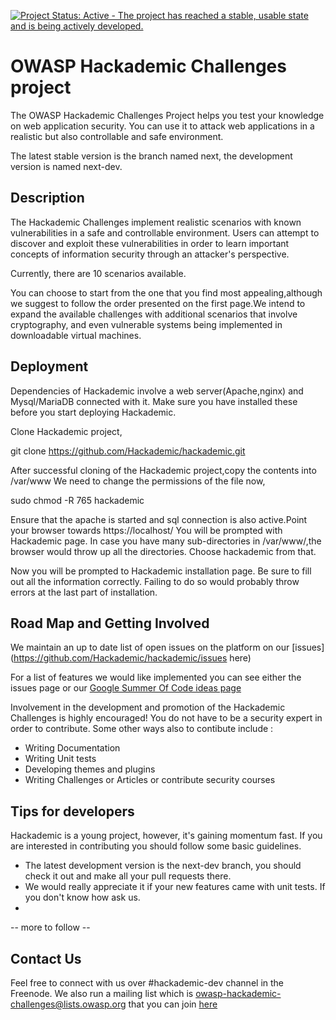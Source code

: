 [![Project Status: Active - The project has reached a stable, usable state and is being actively developed.](http://www.repostatus.org/badges/0.1.0/active.svg)](http://www.repostatus.org/#active)

OWASP Hackademic Challenges project
===================================

The OWASP Hackademic Challenges Project helps you test your knowledge on web application security. You can use it to attack web applications in a realistic but also controllable and safe environment.

The latest stable version is the branch named next, the development version is named next-dev.


Description
-----------

The Hackademic Challenges implement realistic scenarios with known vulnerabilities in a safe and controllable environment. Users can attempt to discover and exploit these vulnerabilities in order to learn important concepts of information security through an attacker's perspective.

Currently, there are 10 scenarios available.

You can choose to start from the one that you find most appealing,although we suggest to follow the order presented on the first page.We intend to expand the available challenges with additional scenarios that involve cryptography, and even vulnerable systems being implemented in downloadable virtual machines.


Deployment
----------

Dependencies of Hackademic involve a web server(Apache,nginx) and Mysql/MariaDB connected with it. Make sure you have installed these before you start deploying Hackademic.

Clone Hackademic project,

git clone https://github.com/Hackademic/hackademic.git

After successful cloning of the Hackademic project,copy the contents into /var/www
We need to change the permissions of the file now,

sudo chmod -R 765 hackademic

Ensure that the apache is started and sql connection is also active.Point your browser towards https://localhost/
You will be prompted with Hackademic page. In case you have many sub-directories in /var/www/,the browser would throw up all the directories.
Choose hackademic from that.

Now you will be prompted to Hackademic installation page.
Be sure to fill out all the information correctly. Failing to do so would probably throw errors at the last part of installation.


Road Map and Getting Involved
-----------------------------

We maintain an up to date list of open issues on the platform on our [issues](https://github.com/Hackademic/hackademic/issues here)

For a list of features we would like implemented you can see either the issues page or our [Google Summer Of Code ideas page](https://www.owasp.org/index.php/GSoC2013_Ideas#OWASP_Hackademic_Challenges_-_New_challenges_and_Improvements_to_the_existing_ones)

Involvement in the development and promotion of the Hackademic Challenges is highly encouraged!
You do not have to be a security expert in order to contribute.
Some other ways also to contibute include :
* Writing Documentation
* Writing Unit tests
* Developing themes and plugins
* Writing Challenges or Articles or contribute security courses


Tips for developers
-------------------

Hackademic is a young project, however, it's gaining momentum fast. If you are interested in contributing you should follow some basic guidelines.

* The latest development version is the next-dev branch, you should check it out and make all your pull requests there.
* We would really appreciate it if your new features came with unit tests. If you don't know how ask us.
* 
-- more to follow --

Contact Us
----------

Feel free to connect with us over #hackademic-dev channel in the Freenode.
We also run a mailing list which is owasp-hackademic-challenges@lists.owasp.org
that you can join [here](https://lists.owasp.org/mailman/listinfo/owasp-hackademic-challenges)


